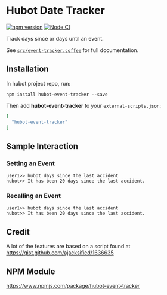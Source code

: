 # Hubot Date Tracker


[![npm version](https://badge.fury.io/js/hubot-brightwheel.svg)](https://badge.fury.io/js/hubot-event-tracker) [![Node CI](https://github.com/stephenyeargin/hubot-event-tracker/actions/workflows/nodejs.yml/badge.svg)](https://github.com/stephenyeargin/hubot-event-tracker/actions/workflows/nodejs.yml)

Track days since or days until an event.

See [`src/event-tracker.coffee`](src/event-tracker.coffee) for full documentation.

## Installation

In hubot project repo, run:

`npm install hubot-event-tracker --save`

Then add **hubot-event-tracker** to your `external-scripts.json`:

```json
[
  "hubot-event-tracker"
]
```

## Sample Interaction

### Setting an Event

```
user1>> hubot days since the last accident
hubot>> It has been 20 days since the last accident.
```

### Recalling an Event

```
user1>> hubot days since the last accident
hubot>> It has been 20 days since the last accident.
```

## Credit

A lot of the features are based on a script found at https://gist.github.com/ajacksified/1636635

## NPM Module

https://www.npmjs.com/package/hubot-event-tracker
